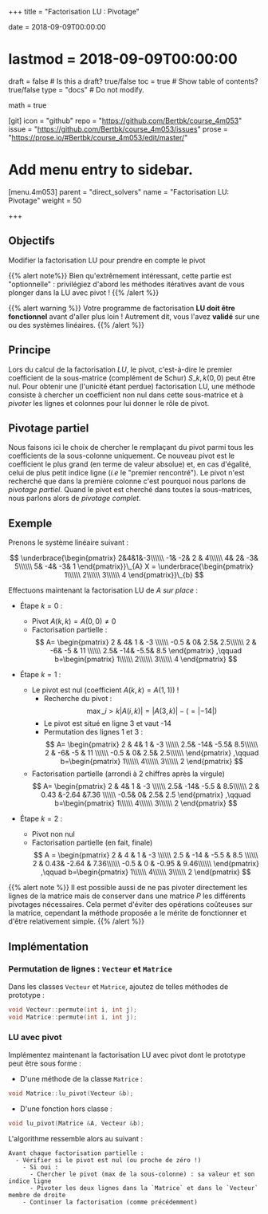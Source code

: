 +++
title = "Factorisation LU : Pivotage"

date = 2018-09-09T00:00:00
# lastmod = 2018-09-09T00:00:00

draft = false  # Is this a draft? true/false
toc = true  # Show table of contents? true/false
type = "docs"  # Do not modify.

math = true

[git]
  icon = "github"
  repo = "https://github.com/Bertbk/course_4m053"
  issue = "https://github.com/Bertbk/course_4m053/issues"
  prose = "https://prose.io/#Bertbk/course_4m053/edit/master/"

# Add menu entry to sidebar.
[menu.4m053]
  parent = "direct_solvers"
  name = "Factorisation LU: Pivotage"
  weight = 50

+++

## Objectifs

Modifier la factorisation LU pour prendre en compte le pivot

{{% alert note%}}
Bien qu'extrêmement intéressant, cette partie est "optionnelle" : privilégiez d'abord les méthodes itératives avant de vous plonger dans la LU avec pivot !
{{% /alert %}}

{{% alert warning %}}
Votre programme de factorisation **LU doit être fonctionnel** avant d'aller plus loin ! Autrement dit, vous l'avez **validé** sur une ou des systèmes linéaires.
{{% /alert %}}

## Principe

Lors du calcul de la factorisation $LU$, le pivot, c'est-à-dire le premier coefficient de la sous-matrice (complément de Schur) $S\_{k,k}(0,0)$ peut être nul. Pour obtenir une (l'unicité étant perdue) factorisation LU, une méthode consiste à chercher un coefficient non nul dans cette sous-matrice et à *pivoter* les lignes et colonnes pour lui donner le rôle de pivot.

## Pivotage partiel 

Nous faisons ici le choix de chercher le remplaçant du pivot parmi tous les coefficients de la sous-colonne uniquement. Ce nouveau pivot est le coefficient le plus grand (en terme de valeur absolue) et, en cas d'égalité, celui de plus petit indice ligne (*i.e* le "premier rencontré"). Le pivot n'est recherché que dans la première colonne c'est pourquoi nous parlons de *pivotage partiel*. Quand le pivot est cherché dans toutes la sous-matrices, nous parlons alors de *pivotage complet*.


## Exemple

Prenons le système linéaire suivant :

$$
\underbrace{\begin{pmatrix}
2&4&1&-3\\\\\\
 -1& -2&  2 & 4\\\\\\
  4&  2& -3&  5\\\\\\
  5& -4& -3& 1
 \end{pmatrix}}\_{A}
 X = 
 \underbrace{\begin{pmatrix}
 1\\\\\\ 2\\\\\\ 3\\\\\\ 4
 \end{pmatrix}}\_{b}
$$

Effectuons maintenant la factorisation LU de $A$  *sur place* :

- Étape $k=0$ :
  - Pivot $A(k,k) = A(0,0) \neq 0$
  - Factorisation partielle : 
$$
A= \begin{pmatrix}
  2   & 4&    1 &  -3  \\\\\\
 -0.5  & 0&    2.5& 2.5\\\\\\
  2  & -6&   -5 &  11 \\\\\\
  2.5& -14&   -5.5& 8.5
  \end{pmatrix}
  ,\qquad
  b=\begin{pmatrix}
 1\\\\\\ 2\\\\\\ 3\\\\\\ 4
 \end{pmatrix}
  $$

- Étape $k=1$ : 
  - Le pivot est nul (coefficient $A(k,k) = A(1,1)$) !
      - Recherche du pivot :
$$
\max\_{i>k} |A(i,k)| = |A(3,k)| - (= |-14|)
$$
      - Le pivot est situé en ligne 3 et vaut -14
      - Permutation des lignes 1 et 3 :
$$
A= \begin{pmatrix}
  2   & 4&    1 &  -3  \\\\\\
  2.5& -14&   -5.5& 8.5\\\\\\
  2  & -6&   -5 &  11 \\\\\\
 -0.5  & 0&    2.5& 2.5\\\\\\
  \end{pmatrix}
  ,\qquad
  b=\begin{pmatrix}
 1\\\\\\ 4\\\\\\ 3\\\\\\ 2
 \end{pmatrix}
$$
  - Factorisation partielle (arrondi à 2 chiffres après la virgule)
$$
A= \begin{pmatrix}
  2   & 4&    1 &  -3  \\\\\\
 2.5& -14&   -5.5 &  8.5\\\\\\
  2  & 0.43  &-2.64   &7.36 \\\\\\
  -0.5& 0&   2.5& 2.5
  \end{pmatrix}
  ,\qquad
  b=\begin{pmatrix}
 1\\\\\\ 4\\\\\\ 3\\\\\\ 2
 \end{pmatrix}
$$
- Étape $k=2$ :
  - Pivot non nul
  - Factorisation partielle (en fait, finale)
$$
A = \begin{pmatrix}
   2  &         4        &   1         & -3       \\\\\\
   2.5 &       -14        &  -5.5        &  8.5       \\\\\\
   2  &         0.43&  -2.64 &  7.36\\\\\\
  -0.5 &        0        &  -0.95 &  9.46\\\\\\
\end{pmatrix}
  ,\qquad
  b=\begin{pmatrix}
 1\\\\\\ 4\\\\\\ 3\\\\\\ 2
 \end{pmatrix}
$$

{{% alert note %}}
Il est possible aussi de ne pas pivoter directement les lignes de la matrice mais de conserver dans une matrice $P$ les différents pivotages nécessaires. Cela permet d'éviter des opérations coûteuses sur la matrice, cependant la méthode proposée a le mérite de fonctionner et d'être relativement simple. 
{{% /alert %}}

## Implémentation



### Permutation de lignes : `Vecteur` et `Matrice`
Dans les classes `Vecteur` et `Matrice`, ajoutez de telles méthodes de prototype :

```cpp
void Vecteur::permute(int i, int j);
void Matrice::permute(int i, int j);
```

### LU avec pivot

Implémentez maintenant la factorisation LU avec pivot dont le prototype peut être sous forme :

- D'une méthode de la classe `Matrice` :

```cpp
void Matrice::lu_pivot(Vecteur &b);
```

- D'une fonction hors classe :

```cpp
void lu_pivot(Matrice &A, Vecteur &b);
```
L'algorithme ressemble alors au suivant :

```
Avant chaque factorisation partielle :
  - Vérifier si le pivot est nul (ou proche de zéro !)
    - Si oui :
      - Chercher le pivot (max de la sous-colonne) : sa valeur et son indice ligne
      - Pivoter les deux lignes dans la `Matrice` et dans le `Vecteur` membre de droite
    - Continuer la factorisation (comme précédemment)
```